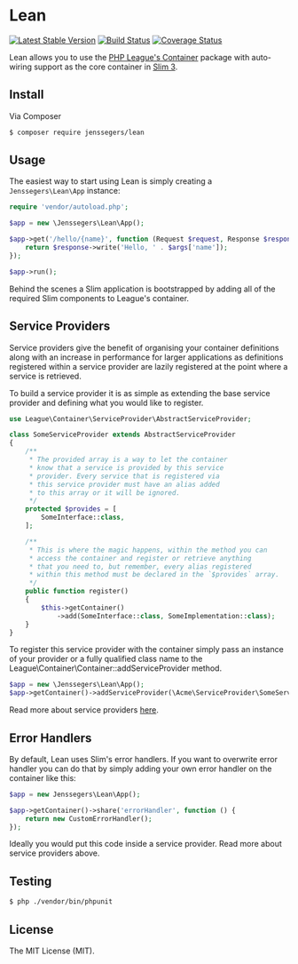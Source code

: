 Lean
====

[![Latest Stable Version](http://img.shields.io/packagist/v/jenssegers/lean.svg)](https://packagist.org/packages/jenssegers/lean) [![Build Status](http://img.shields.io/travis/jenssegers/lean.svg)](https://travis-ci.org/jenssegers/lean) [![Coverage Status](http://img.shields.io/coveralls/jenssegers/lean.svg)](https://coveralls.io/r/jenssegers/lean)

Lean allows you to use the [PHP League's Container](https://github.com/thephpleague/container) package with auto-wiring support as the core container in [Slim 3](https://github.com/slimphp/Slim).

## Install

Via Composer

``` bash
$ composer require jenssegers/lean
```

## Usage

The easiest way to start using Lean is simply creating a `Jenssegers\Lean\App` instance:

``` php
require 'vendor/autoload.php';

$app = new \Jenssegers\Lean\App();

$app->get('/hello/{name}', function (Request $request, Response $response, array $args) {
    return $response->write('Hello, ' . $args['name']);
});

$app->run();
```

Behind the scenes a Slim application is bootstrapped by adding all of the required Slim components to League's container.

## Service Providers

Service providers give the benefit of organising your container definitions along with an increase in performance for larger applications as definitions registered within a service provider are lazily registered at the point where a service is retrieved.

To build a service provider it is as simple as extending the base service provider and defining what you would like to register.

```php
use League\Container\ServiceProvider\AbstractServiceProvider;

class SomeServiceProvider extends AbstractServiceProvider
{
    /**
     * The provided array is a way to let the container
     * know that a service is provided by this service
     * provider. Every service that is registered via
     * this service provider must have an alias added
     * to this array or it will be ignored.
     */
    protected $provides = [
        SomeInterface::class,
    ];

    /**
     * This is where the magic happens, within the method you can
     * access the container and register or retrieve anything
     * that you need to, but remember, every alias registered
     * within this method must be declared in the `$provides` array.
     */
    public function register()
    {
        $this->getContainer()
            ->add(SomeInterface::class, SomeImplementation::class);
    }
}
```

To register this service provider with the container simply pass an instance of your provider or a fully qualified class name to the League\Container\Container::addServiceProvider method.

```php
$app = new \Jenssegers\Lean\App();
$app->getContainer()->addServiceProvider(\Acme\ServiceProvider\SomeServiceProvider::class);
```

Read more about service providers [here](https://container.thephpleague.com/3.x/service-providers/).

## Error Handlers

By default, Lean uses Slim's error handlers. If you want to overwrite error handler you can do that by simply adding your own error handler on the container like this:

```php
$app = new Jenssegers\Lean\App();

$app->getContainer()->share('errorHandler', function () {
    return new CustomErrorHandler();
});
```

Ideally you would put this code inside a service provider. Read more about service providers above.

## Testing

``` bash
$ php ./vendor/bin/phpunit
```

## License

The MIT License (MIT).
